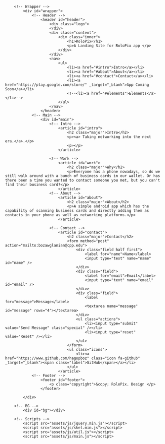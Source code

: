 <html>
	<head>
		<title>RoloPix</title>
		<meta charset="utf-8" />
		<meta name="viewport" content="width=device-width, initial-scale=1, user-scalable=no" />
		<link rel="stylesheet" href="assets/css/main.css" />
		<!--[if lte IE 9]><link rel="stylesheet" href="assets/css/ie9.css" /><![endif]-->
		<noscript><link rel="stylesheet" href="assets/css/noscript.css" /></noscript>
	</head>
	<body>

		<!-- Wrapper -->
			<div id="wrapper">
				<!-- Header -->
					<header id="header">
						<div class="logo">
						</div>
						<div class="content">
							<div class="inner">
								<h1>RoloPix</h1>
								<p>A Landing Site for RoloPix app </p>
							</div>
						</div>
						<nav>
							<ul>
								<li><a href="#intro">Intro</a></li>
								<li><a href="#about">About</a></li>
								<li><a href="#contact">Contact</a></li>
								<li><a  href="https://play.google.com/store/" _target="_blank">App Coming Soon</a></li>
								<!--<li><a href="#elements">Elements</a></li>-->
							</ul>
						</nav>
					</header>
				<!-- Main -->
					<div id="main">
						<!-- Intro -->
							<article id="intro">
								<h2 class="major">Intro</h2>
								<p><a> Taking networking into the next era.</a>.</p>
								<p></p>
							</article>

						<!-- Work -->
							<article id="work">
								<h2 class="major">Why</h2>
								<p>Everyone has a phone nowadays, so do we still walk around with a bunch of business cards in our wallet. Or has there been a time you wanted to contact someone you met, but you can't find their business card?</p>
							</article>
						<!-- About -->
							<article id="about">
								<h2 class="major">About</h2>
								<p>A simple android app which has the capability of scanning business cards and directly adding them as contacts in your phone as well as networking platforms.</p>
							</article>

						<!-- Contact -->
							<article id="contact">
								<h2 class="major">Contact</h2>
								<form method="post" action="mailto:bozawglanian@cpp.edu">
									<div class="field half first">
										<label for="name">Name</label>
										<input type="text" name="name" id="name" />
									</div>
									<div class="field">
										<label for="email">Email</label>
										<input type="text" name="email" id="email" />
									</div>
									<div class="field">
										<label for="message">Message</label>
										<textarea name="message" id="message" rows="4"></textarea>
									</div>
									<ul class="actions">
										<li><input type="submit" value="Send Message" class="special" /></li>
										<li><input type="reset" value="Reset" /></li>
									</ul>
								</form>
								<ul class="icons">
									<li><a href="https://www.github.com/hagopboz" class="icon fa-github" _target="_blank"><span class="label">GitHub</span></a></li>
								</ul>
							</article>
				<!-- Footer -->
					<footer id="footer">
						<p class="copyright">&copy; RoloPix. Design </p>
					</footer>

			</div>

		<!-- BG -->
			<div id="bg"></div>

		<!-- Scripts -->
			<script src="assets/js/jquery.min.js"></script>
			<script src="assets/js/skel.min.js"></script>
			<script src="assets/js/util.js"></script>
			<script src="assets/js/main.js"></script>
